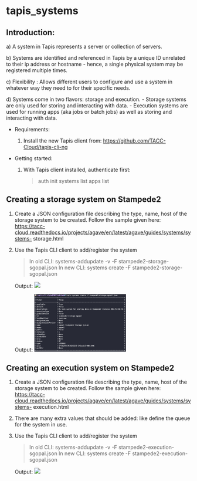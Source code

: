 # tapis_systems


## Introduction:

a) A system in Tapis represents a server or collection of servers.

b) Systems are identified and referenced in Tapis by a unique ID unrelated to their ip address or hostname - hence, a single      physical system may be registered multiple times. 

c) Flexibility : Allows different users to configure and use a system in whatever way they need to for their specific needs.

d) Systems come in two flavors: storage and execution. 
    - Storage systems are only used for storing and interacting with data. 
    - Execution systems are used for running apps (aka jobs or batch jobs) as well as storing and interacting with data.


- Requirements: 

  1. Install the new Tapis client from: https://github.com/TACC-Cloud/tapis-cli-ng
  
  
  
- Getting started:

  1. With Tapis client installed, authenticate first:
     > auth init
     > systems list
     > apps list 
     
 ## Creating a storage system on Stampede2

  1. Create a JSON configuration file describing the type, name, host of the storage system to be created. 
     Follow the sample given here: https://tacc-cloud.readthedocs.io/projects/agave/en/latest/agave/guides/systems/systems- 
     storage.html
  2. Use the Tapis CLI client to add/register the system 
     > In old CLI: systems-addupdate -v -F stampede2-storage-sgopal.json
     > In new CLI: systems create -F stampede2-storage-sgopal.json
     
     Output: <img src="inst/register_storagesystem.jpg" width="250">
     
     Output: <img src="inst/register_storagesystem2.jpg" width="250">
     
  ## Creating an execution system on Stampede2
  
  1. Create a JSON configuration file describing the type, name, host of the storage system to be created. 
     Follow the sample given here: https://tacc-cloud.readthedocs.io/projects/agave/en/latest/agave/guides/systems/systems-
     execution.html
  2. There are many extra values that should be added: like define the queue for the system in use. 
  2. Use the Tapis CLI client to add/register the system 
     > In old CLI: systems-addupdate -v -F stampede2-execution-sgopal.json
     > In new CLI: systems create -F stampede2-execution-sgopal.json
     
     Output: <img src="inst/system_list.jpg" width="250">



